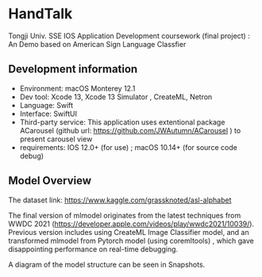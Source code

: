 # HandTalk

Tongji Univ. SSE IOS Application Development coursework (final project) : An Demo based on American Sign Language Classfier 

## Development information

- Environment: macOS Monterey 12.1
- Dev tool: Xcode 13, Xcode 13 Simulator , CreateML, Netron
- Language: Swift
- Interface: SwiftUI
- Third-party service: This application uses extentional package ACarousel (github url: https://github.com/JWAutumn/ACarousel ) to present carousel view
- requirements: IOS 12.0+ (for use) ; macOS 10.14+ (for source code debug)

## Model Overview

The dataset link: https://www.kaggle.com/grassknoted/asl-alphabet

The final version of mlmodel originates from the latest techniques from WWDC 2021 (https://developer.apple.com/videos/play/wwdc2021/10039/). Previous version includes using CreateML Image Classifier model, and an transformed mlmodel from Pytorch model (using coremltools) , which gave disappointing performance on real-time debugging.

A diagram of the model structure can be seen in Snapshots. 



